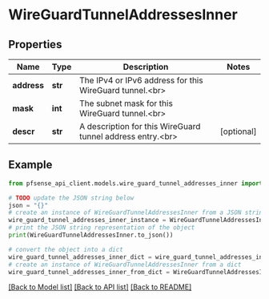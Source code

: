 # WireGuardTunnelAddressesInner


## Properties

Name | Type | Description | Notes
------------ | ------------- | ------------- | -------------
**address** | **str** | The IPv4 or IPv6 address for this WireGuard tunnel.&lt;br&gt; | 
**mask** | **int** | The subnet mask for this WireGuard tunnel.&lt;br&gt; | 
**descr** | **str** | A description for this WireGuard tunnel address entry.&lt;br&gt; | [optional] 

## Example

```python
from pfsense_api_client.models.wire_guard_tunnel_addresses_inner import WireGuardTunnelAddressesInner

# TODO update the JSON string below
json = "{}"
# create an instance of WireGuardTunnelAddressesInner from a JSON string
wire_guard_tunnel_addresses_inner_instance = WireGuardTunnelAddressesInner.from_json(json)
# print the JSON string representation of the object
print(WireGuardTunnelAddressesInner.to_json())

# convert the object into a dict
wire_guard_tunnel_addresses_inner_dict = wire_guard_tunnel_addresses_inner_instance.to_dict()
# create an instance of WireGuardTunnelAddressesInner from a dict
wire_guard_tunnel_addresses_inner_from_dict = WireGuardTunnelAddressesInner.from_dict(wire_guard_tunnel_addresses_inner_dict)
```
[[Back to Model list]](../README.md#documentation-for-models) [[Back to API list]](../README.md#documentation-for-api-endpoints) [[Back to README]](../README.md)



